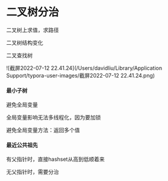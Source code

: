 # 二叉树分治

二叉树上求值，求路径



二叉树结构变化



二叉查找树





![截屏2022-07-12 22.41.24](/Users/davidliu/Library/Application Support/typora-user-images/截屏2022-07-12 22.41.24.png)



#### 最小子树



避免全局变量

全局变量影响无法多线程化，因为要加锁



避免全局变量方法：返回多个值









#### 最近公共祖先



有父指针时，直接hashset从高到低顺着来



无父指针时，需要分治